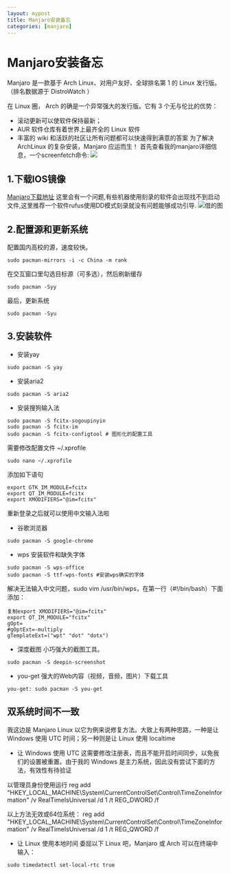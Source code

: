 ```yaml
---
layout: mypost
title: Manjaro安装备忘
categories: [manjaro]
---
```


# Manjaro安装备忘

Manjaro 是一款基于 Arch Linux、对用户友好、全球排名第 1 的 Linux 发行版。（排名数据源于 DistroWatch ）

在 Linux 圈， Arch 的确是一个异常强大的发行版。它有 3 个无与伦比的优势：

- 滚动更新可以使软件保持最新；
- AUR 软件仓库有着世界上最齐全的 Linux 软件
- 丰富的 wiki 和活跃的社区让所有问题都可以快速得到满意的答案
为了解决 ArchLinux 的复杂安装，Manjaro 应运而生！
首先查看我的manjaro详细信息，一个screenfetch命令:
![](https://ww1.sinaimg.cn/large/007i4MEmgy1g0jwuu8sbkj30ox0gdgxt.jpg)

## 1.下载IOS镜像
[Manjaro下载地址](https://www.manjaro.cn/)
这里会有一个问题,有些机器使用刻录的软件会出现找不到启动文件,这里推荐一个软件rufus使用DD模式刻录就没有问题能够成功引导.
![借的图](https://ww1.sinaimg.cn/large/007iUjdily1g0jwyefh6aj30a50eeq3l.jpg)
## 2.配置源和更新系统
配置国内高校的源，速度较快。
```
sudo pacman-mirrors -i -c China -m rank
```
在交互窗口里勾选目标源（可多选），然后刷新缓存
```
sudo pacman -Syy
```
最后，更新系统
```
sudo pacman -Syu
```
## 3.安装软件
- 安装yay
```
sudo pacman -S yay
```
- 安装aria2
```
sudo pacman -S aria2
```
- 安装搜狗输入法
```
sudo pacman -S fcitx-sogoupinyin
sudo pacman -S fcitx-im
sudo pacman -S fcitx-configtool # 图形化的配置工具
```
需要修改配置文件 ~/.xprofile   
```
sudo nano ~/.xprofile
```
添加如下语句
```
export GTK_IM_MODULE=fcitx
export QT_IM_MODULE=fcitx
export XMODIFIERS="@im=fcitx"
```
重新登录之后就可以使用中文输入法啦
- 谷歌浏览器
```
sudo pacman -S google-chrome
```
- wps   安装软件和缺失字体
```
sudo pacman -S wps-office
sudo pacman -S ttf-wps-fonts #安装wps确实的字体
```
解决无法输入中文问题，sudo vim /usr/bin/wps，在第一行（#!/bin/bash）下面添加：
```
复制export XMODIFIERS="@im=fcitx"
export QT_IM_MODULE="fcitx"
gOpt=
#gOptExt=-multiply
gTemplateExt=("wpt" "dot" "dotx")
```
- 深度截图
小巧强大的截图工具。
```
sudo pacman -S deepin-screenshot
```
- you-get
强大的Web内容（视频，音频，图片）下载工具
```
you-get: sudo pacman -S you-get
```
## 双系统时间不一致
我这边是 Manjaro Linux 以它为例来说修复方法。大致上有两种思路，一种是让 Windows 使用 UTC 时间；另一种则是让 Linux 使用 localtime

- 让 Windows 使用 UTC
  这需要修改注册表，而且不能开启时间同步，以免我们的设置被重置。由于我的 Windows 是主力系统，因此没有尝试下面的方法，有效性有待验证


以管理员身份使用运行
reg add "HKEY_LOCAL_MACHINE\System\CurrentControlSet\Control\TimeZoneInformation" /v RealTimeIsUniversal /d 1 /t REG_DWORD /f

以上方法无效或64位系统：
reg add "HKEY_LOCAL_MACHINE\System\CurrentControlSet\Control\TimeZoneInformation" /v RealTimeIsUniversal /d 1 /t REG_QWORD /f
- 让 Linux 使用本地时间
委屈以下 Linux 吧，Manjaro 或 Arch 可以在终端中输入：
```
sudo timedatectl set-local-rtc true
```

